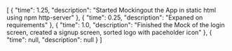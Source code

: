 [
	{
		"time": 1.25,
		"description": "Started Mockingout the App in static html using npm http-server"
	},
	{
		"time": 0.25,
		"description": "Expaned on requirements"
	},
	{
		"time": 1.0,
		"description": "Finished the Mock of the login screen, created a signup screen, sorted logo with paceholder icon"
	},
	{
		"time": null,
		"description": null
	}
]